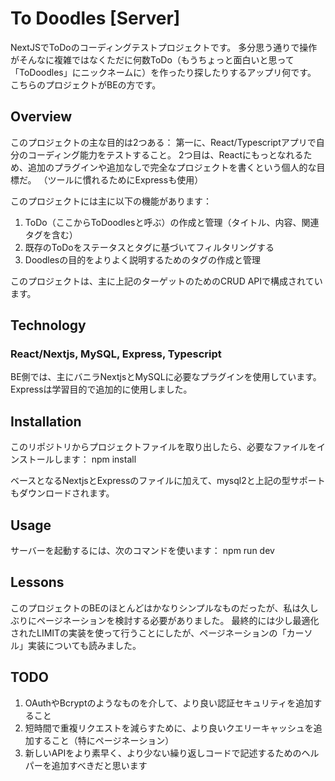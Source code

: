 # To Doodles [Server]
NextJSでToDoのコーディングテストプロジェクトです。
多分思う通りで操作がそんなに複雑ではなくただに何数ToDo（もうちょっと面白いと思って「ToDoodles」にニックネームに）を作ったり探したりするアップリ何です。
こちらのプロジェクトがBEの方です。

## Overview
このプロジェクトの主な目的は2つある：
第一に、React/Typescriptアプリで自分のコーディング能力をテストすること。
2つ目は、Reactにもっとなれるため、追加のプラグインや追加なしで完全なプロジェクトを書くという個人的な目標だ。
（ツールに慣れるためにExpressも使用）

このプロジェクトには主に以下の機能があります：
1. ToDo（ここからToDoodlesと呼ぶ）の作成と管理（タイトル、内容、関連タグを含む）
2. 既存のToDoをステータスとタグに基づいてフィルタリングする
3. Doodlesの目的をよりよく説明するためのタグの作成と管理

このプロジェクトは、主に上記のターゲットのためのCRUD APIで構成されています。


## Technology
### React/Nextjs, MySQL, Express, Typescript
BE側では、主にバニラNextjsとMySQLに必要なプラグインを使用しています。Expressは学習目的で追加的に使用しました。


## Installation
このリポジトリからプロジェクトファイルを取り出したら、必要なファイルをインストールします：
npm install

ベースとなるNextjsとExpressのファイルに加えて、mysql2と上記の型サポートもダウンロードされます。


## Usage
サーバーを起動するには、次のコマンドを使います：
npm run dev


## Lessons
このプロジェクトのBEのほとんどはかなりシンプルなものだったが、私は久しぶりにページネーションを検討する必要がありました。
最終的には少し最適化されたLIMITの実装を使って行うことにしたが、ページネーションの「カーソル」実装についても読みました。


## TODO
1. OAuthやBcryptのようなものを介して、より良い認証セキュリティを追加すること
2. 短時間で重複リクエストを減らすために、より良いクエリーキャッシュを追加すること（特にページネーション）
3. 新しいAPIをより素早く、より少ない繰り返しコードで記述するためのヘルパーを追加すべきだと思います
